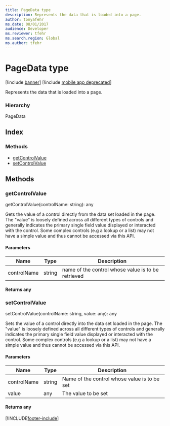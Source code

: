 ```yaml
---
title: PageData type
description: Represents the data that is loaded into a page.
author: tonyafehr
ms.date: 08/01/2017
audience: Developer
ms.reviewer: tfehr
ms.search.region: Global
ms.author: tfehr
---
```


# PageData type

[!include [banner](../../../../includes/banner.md)]
[!include [mobile app deprecated](../includes/mobile-app-deprecation-banner.md)]

Represents the data that is loaded into a page.

### Hierarchy

PageData <br>

## Index

### Methods

* [getControlValue](services-business-logic-services-ipagedata.md#getcontrolvalue)
* [setControlValue](services-business-logic-services-ipagedata.md#setcontrolvalue)

## Methods

### getControlValue


getControlValue(controlName: string): any

Gets the value of a control directly from the data set loaded in the page.
The "value" is loosely defined across all different types of controls
and generally indicates the primary single field value displayed or interacted with the control. Some complex controls (e.g a lookup or a list)
may not have a simple value and thus cannot be accessed via this API.


#### Parameters

| Name | Type | Description |
| ---- | ---- | ----------- |
| controlName|string|name of the control whose value is to be retrieved|

#### Returns any

### setControlValue


setControlValue(controlName: string, value: any): any

Sets the value of a control directly into the data set loaded in the page.
The "value" is loosely defined across all different types of controls
and generally indicates the primary single field value displayed or interacted with the control. Some complex controls (e.g a lookup or a list)
may not have a simple value and thus cannot be accessed via this API.


#### Parameters

| Name | Type | Description |
| ---- | ---- | ----------- |
| controlName|string|Name of the control whose value is to be set|
| value|any|The value to be set|

#### Returns any



[!INCLUDE[footer-include](../../../../../../includes/footer-banner.md)]
